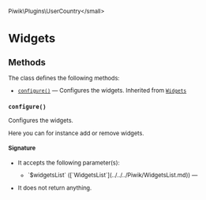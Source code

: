 <small>Piwik\Plugins\UserCountry\</small>

Widgets
=======

Methods
-------

The class defines the following methods:

- [`configure()`](#configure) &mdash; Configures the widgets. Inherited from [`Widgets`](../../../Piwik/Plugin/Widgets.md)

<a name="configure" id="configure"></a>
<a name="configure" id="configure"></a>
### `configure()`

Configures the widgets.

Here you can for instance add or remove widgets.

#### Signature

-  It accepts the following parameter(s):

   <ul>
   <li>
      <div markdown="1" class="parameter">
      `$widgetsList` ([`WidgetsList`](../../../Piwik/WidgetsList.md)) &mdash;

      <div markdown="1" class="param-desc"></div>

      <div style="clear:both;"/>

      </div>
   </li>
   </ul>
- It does not return anything.

